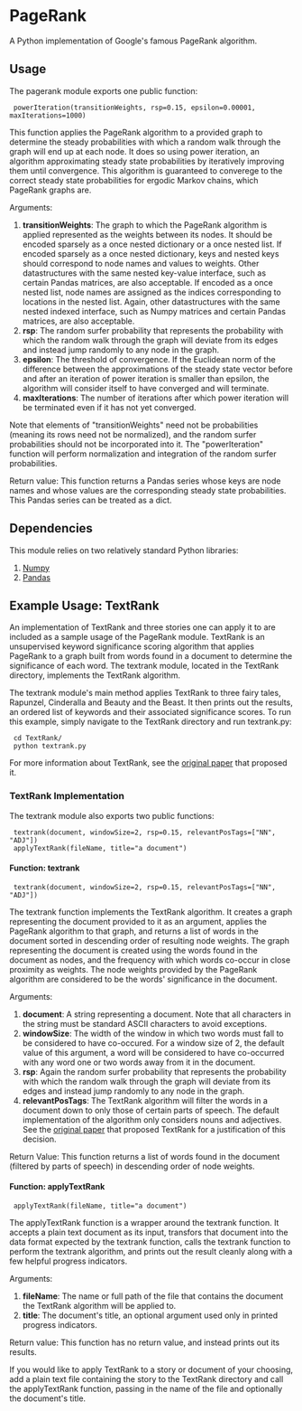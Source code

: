 # PageRank
A Python implementation of Google's famous PageRank algorithm.

## Usage

The pagerank module exports one public function:

     powerIteration(transitionWeights, rsp=0.15, epsilon=0.00001, maxIterations=1000)
     
This function applies the PageRank algorithm to a provided graph to determine the steady probabilities with which a random walk through the graph will end up at each node. It does so using power iteration, an algorithm approximating steady state probabilities by iteratively improving them until convergence. This algorithm is guaranteed to converege to the correct steady state probabilities for ergodic Markov chains, which PageRank graphs are.
  
Arguments:

1.  **transitionWeights**: The graph to which the PageRank algorithm is applied represented as the weights between its nodes. It should be encoded sparsely as a once nested dictionary or a once nested list. If encoded sparsely as a once nested dictionary, keys and nested keys should correspond to node names and values to weights. Other datastructures with the same nested key-value interface, such as certain Pandas matrices, are also acceptable. If encoded as a once nested list, node names are assigned as the indices corresponding to locations in the nested list. Again, other datastructures with the same nested indexed interface, such as Numpy matrices and certain Pandas matrices, are also acceptable.
2.  **rsp**: The random surfer probability that represents the probability with which the random walk through the graph will deviate from its edges and instead jump randomly to any node in the graph. 
3.  **epsilon**: The threshold of convergence. If the Euclidean norm of the difference between the approximations of the steady state vector before and after an iteration of power iteration is smaller than epsilon, the algorithm will consider itself to have converged and will terminate.
4.  **maxIterations**: The number of iterations after which power iteration will be terminated even if it has not yet converged.

Note that elements of "transitionWeights" need not be probabilities (meaning its rows need not be normalized), and the random surfer probabilities should not be incorporated into it. The "powerIteration" function will perform normalization and integration of the random surfer probabilities.

Return value: This function returns a Pandas series whose keys are node names and whose values are the corresponding steady state probabilities. This Pandas series can be treated as a dict.

## Dependencies

This module relies on two relatively standard Python libraries:

1.  [Numpy](http://www.numpy.org/) 
2.  [Pandas](http://pandas.pydata.org/)

## Example Usage: TextRank

An implementation of TextRank and three stories one can apply it to are included as a sample usage of the PageRank module. TextRank is an unsupervised keyword significance scoring algorithm that applies PageRank to a graph built from words found in a document to determine the significance of each word. The textrank module, located in the TextRank directory, implements the TextRank algorithm.

The textrank module's main method applies TextRank to three fairy tales, Rapunzel, Cinderalla and Beauty and the Beast. It then prints out the results, an ordered list of keywords and their associated significance scores. To run this example, simply navigate to the TextRank directory and run textrank.py:

     cd TextRank/
     python textrank.py
     
For more information about TextRank, see the [original paper](https://web.eecs.umich.edu/~mihalcea/papers/mihalcea.emnlp04.pdf) that proposed it.

### TextRank Implementation

The textrank module also exports two public functions:

     textrank(document, windowSize=2, rsp=0.15, relevantPosTags=["NN", "ADJ"])
     applyTextRank(fileName, title="a document")

#### Function: textrank

     textrank(document, windowSize=2, rsp=0.15, relevantPosTags=["NN", "ADJ"])

The textrank function implements the TextRank algorithm. It creates a graph representing the document provided to it as an argument, applies the PageRank algorithm to that graph, and returns a list of words in the document sorted in descending order of resulting node weights. The graph representing the document is created using the words found in the document as nodes, and the frequency with which words co-occur in close proximity as weights. The node weights provided by the PageRank algorithm are considered to be the words' significance in the document.

Arguments:

1.  **document**: A string representing a document. Note that all characters in the string must be standard ASCII characters to avoid exceptions.
2.  **windowSize**: The width of the window in which two words must fall to be considered to have co-occured. For a window size of 2, the default value of this argument, a word will be considered to have co-occurred with any word one or two words away from it in the document.
3.  **rsp**: Again the random surfer probability that represents the probability with which the random walk through the graph will deviate from its edges and instead jump randomly to any node in the graph.
4.  **relevantPosTags**: The TextRank algorithm will filter the words in a document down to only those of certain parts of speech. The default implementation of the algorithm only considers nouns and adjectives. See the [original paper](https://web.eecs.umich.edu/~mihalcea/papers/mihalcea.emnlp04.pdf) that proposed TextRank for a justification of this decision.

Return Value: This function returns a list of words found in the document (filtered by parts of speech) in descending order of node weights.

#### Function: applyTextRank

     applyTextRank(fileName, title="a document")

The applyTextRank function is a wrapper around the textrank function. It accepts a plain text document as its input, transfors that document into the data format expected by the textrank function, calls the textrank function to perform the textrank algorithm, and prints out the result cleanly along with a few helpful progress indicators.

Arguments:

1.  **fileName**: The name or full path of the file that contains the document the TextRank algorithm will be applied to.
2.  **title**: The document's title, an optional argument used only in printed progress indicators.

Return value: This function has no return value, and instead prints out its results.

If you would like to apply TextRank to a story or document of your choosing, add a plain text file containing the story to the TextRank directory and call the applyTextRank function, passing in the name of the file and optionally the document's title.
